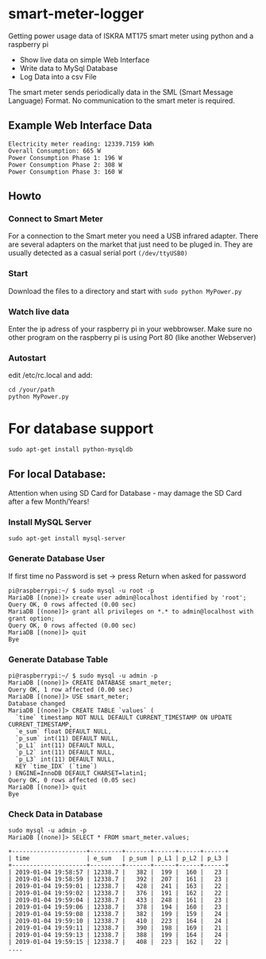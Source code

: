 # smart-meter-logger
Getting power usage data of ISKRA MT175 smart meter using python and a raspberry pi

- Show live data on simple Web Interface
- Write data to MySql Database
- Log Data into a csv File

The smart meter sends periodically data in the SML (Smart Message Language) Format. No communication to the smart meter is required.

## Example Web Interface Data
```
Electricity meter reading: 12339.7159 kWh
Overall Consumption: 665 W
Power Consumption Phase 1: 196 W
Power Consumption Phase 2: 308 W
Power Consumption Phase 3: 160 W
```
## Howto
### Connect to Smart Meter
For a connection to the Smart meter you need a USB infrared adapter. There are several adapters on the market that just need to be pluged in. They are usually detected as a casual serial port  ```(/dev/ttyUSB0)``` 

### Start
Download the files to a directory and start with ```sudo python MyPower.py```

### Watch live data
Enter the ip adress of your raspberry pi in your webbrowser.
Make sure no other program on the raspberry pi is using Port 80 (like another Webserver) 

### Autostart
edit /etc/rc.local and add:
```
cd /your/path
python MyPower.py 
```

# For database support
```
sudo apt-get install python-mysqldb
```
## For local Database: 
Attention when using SD Card for Database - may damage the SD Card after a few Month/Years!

### Install MySQL Server
```
sudo apt-get install mysql-server
```

### Generate Database User
If first time no Password is set -> press Return when asked for password
```
pi@raspberrypi:~/ $ sudo mysql -u root -p
MariaDB [(none)]> create user admin@localhost identified by 'root';
Query OK, 0 rows affected (0.00 sec)
MariaDB [(none)]> grant all privileges on *.* to admin@localhost with grant option;
Query OK, 0 rows affected (0.00 sec)
MariaDB [(none)]> quit
Bye
```
### Generate Database Table
```
pi@raspberrypi:~/ $ sudo mysql -u admin -p 
MariaDB [(none)]> CREATE DATABASE smart_meter;
Query OK, 1 row affected (0.00 sec)
MariaDB [(none)]> USE smart_meter;
Database changed
MariaDB [(none)]> CREATE TABLE `values` (
  `time` timestamp NOT NULL DEFAULT CURRENT_TIMESTAMP ON UPDATE CURRENT_TIMESTAMP,
  `e_sum` float DEFAULT NULL,
  `p_sum` int(11) DEFAULT NULL,
  `p_L1` int(11) DEFAULT NULL,
  `p_L2` int(11) DEFAULT NULL,
  `p_L3` int(11) DEFAULT NULL,
  KEY `time_IDX` (`time`)
) ENGINE=InnoDB DEFAULT CHARSET=latin1;
Query OK, 0 rows affected (0.05 sec)
MariaDB [(none)]> quit
Bye
```

### Check Data in Database
```
sudo mysql -u admin -p 
MariaDB [(none)]> SELECT * FROM smart_meter.values;
```
```
+---------------------+---------+-------+------+------+------+
| time                | e_sum   | p_sum | p_L1 | p_L2 | p_L3 |
+---------------------+---------+-------+------+------+------+
| 2019-01-04 19:58:57 | 12338.7 |   382 |  199 |  160 |   23 |
| 2019-01-04 19:58:59 | 12338.7 |   392 |  207 |  161 |   23 |
| 2019-01-04 19:59:01 | 12338.7 |   428 |  241 |  163 |   22 |
| 2019-01-04 19:59:02 | 12338.7 |   376 |  191 |  162 |   22 |
| 2019-01-04 19:59:04 | 12338.7 |   433 |  248 |  161 |   23 |
| 2019-01-04 19:59:06 | 12338.7 |   378 |  194 |  160 |   23 |
| 2019-01-04 19:59:08 | 12338.7 |   382 |  199 |  159 |   24 |
| 2019-01-04 19:59:10 | 12338.7 |   410 |  223 |  164 |   24 |
| 2019-01-04 19:59:11 | 12338.7 |   390 |  198 |  169 |   21 |
| 2019-01-04 19:59:13 | 12338.7 |   388 |  199 |  164 |   24 |
| 2019-01-04 19:59:15 | 12338.7 |   408 |  223 |  162 |   22 |
....
```
